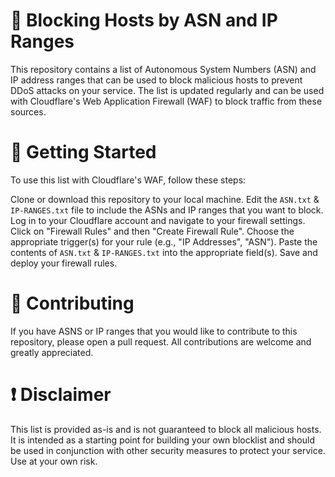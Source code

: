 # 🚫 Blocking Hosts by ASN and IP Ranges
This repository contains a list of Autonomous System Numbers (ASN) and IP address ranges that can be used to block malicious hosts to prevent DDoS attacks on your service. The list is updated regularly and can be used with Cloudflare's Web Application Firewall (WAF) to block traffic from these sources.

# 🚀 Getting Started
To use this list with Cloudflare's WAF, follow these steps:

Clone or download this repository to your local machine.
Edit the ```ASN.txt``` & ```IP-RANGES.txt``` file to include the ASNs and IP ranges that you want to block.
Log in to your Cloudflare account and navigate to your firewall settings.
Click on "Firewall Rules" and then "Create Firewall Rule".
Choose the appropriate trigger(s) for your rule (e.g., "IP Addresses", "ASN").
Paste the contents of ```ASN.txt``` & ```IP-RANGES.txt``` into the appropriate field(s).
Save and deploy your firewall rules.
# 🤝 Contributing
If you have ASNS or IP ranges that you would like to contribute to this repository, please open a pull request. All contributions are welcome and greatly appreciated.

# ❗ Disclaimer
This list is provided as-is and is not guaranteed to block all malicious hosts. It is intended as a starting point for building your own blocklist and should be used in conjunction with other security measures to protect your service. Use at your own risk.
